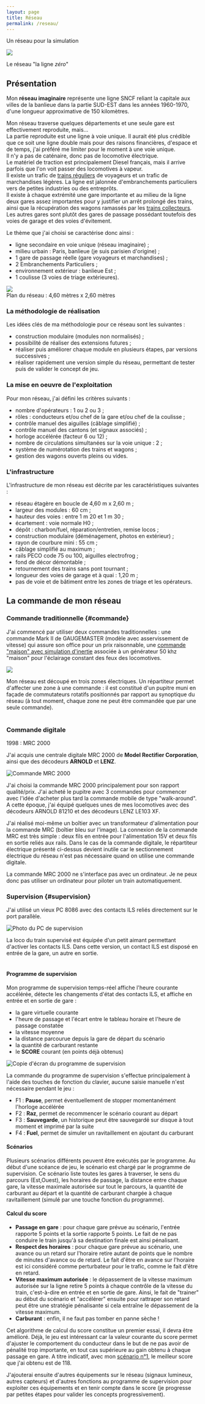 ```yaml
---
layout: page
title: Réseau
permalink: /reseau/
---
```


Un réseau pour la simulation

![](../images/logo4.gif)

Le réseau "la ligne _zéro_"

Présentation
------------

Mon **réseau imaginaire** représente une ligne SNCF reliant la capitale aux villes de la banlieue dans la partie SUD-EST dans les années 1960-1970, d'une longueur approximative de 150 kilomètres.

Mon réseau traverse quelques départements et une seule gare est effectivement reproduite, mais...  
La partie reproduite est une ligne à voie unique. Il aurait été plus crédible que ce soit une ligne double mais pour des raisons financières, d'espace et de temps, j'ai préféré me limiter pour le moment à une voie unique.  
Il n'y a pas de caténaire, donc pas de locomotive électrique.  
Le matériel de traction est principalement Diesel français, mais il arrive parfois que l'on voit passer des locomotives à vapeur.  
Il existe un trafic de [trains réguliers](/operations/#definitions) de voyageurs et un trafic de marchandises légères. La ligne est jalonnée d'embranchements particuliers vers de petites industries ou des entreprôts.  
Il existe à chaque extrémité une gare importante et au milieu de la ligne deux gares assez importantes pour y justifier un arrêt prolongé des trains, ainsi que la récupération des wagons ramassés par les [trains collecteurs](/operations/#definitions). Les autres gares sont plutôt des gares de passage possédant toutefois des voies de garage et des voies d'évitement.

Le thème que j'ai choisi se caractérise donc ainsi :

*   ligne secondaire en voie unique (réseau imaginaire) ;
*   milieu urbain : Paris, banlieue (je suis parisien d'origine) ;
*   1 gare de passage réelle (gare voyageurs et marchandises) ;
*   2 Embranchements Particuliers ;
*   environnement extérieur : banlieue Est ;
*   1 coulisse (3 voies de triage extérieures).

![](../images/plan.gif)  
Plan du réseau : 4,60 mètres x 2,60 mètres

### La méthodologie de réalisation

Les idées clés de ma méthodologie pour ce réseau sont les suivantes :

*   construction modulaire (modules non normalisés) ;
*   possibilité de réaliser des extensions futures ;
*   réaliser puis améliorer chaque module en plusieurs étapes, par versions successives ;
*   réaliser rapidement une version simple du réseau, permettant de tester puis de valider le concept de jeu.

### La mise en oeuvre de l'exploitation

Pour mon réseau, j'ai défini les critères suivants :

*   nombre d'opérateurs : 1 ou 2 ou 3 ;
*   rôles : conducteurs et/ou chef de la gare et/ou chef de la coulisse ;
*   contrôle manuel des aiguilles (câblage simplifié) ;
*   contrôle manuel des cantons (et signaux associés) ;
*   horloge accélérée (facteur 6 ou 12) ;
*   nombre de circulations simultanées sur la voie unique : 2 ;
*   système de numérotation des trains et wagons ;
*   gestion des wagons ouverts pleins ou vides.

### L'infrastructure

L'infrastructure de mon réseau est décrite par les caractéristiques suivantes :

*   réseau étagère en boucle de 4,60 m x 2,60 m ;
*   largeur des modules : 60 cm ;
*   hauteur des voies : entre 1 m 20 et 1 m 30 ;
*   écartement : voie normale H0 ;
*   dépôt : charbon/fuel, réparation/entretien, remise locos ;
*   construction modulaire (déménagement, photos en extérieur) ;
*   rayon de courbure mini : 55 cm ;
*   câblage simplifié au maximum ;
*   rails PECO code 75 ou 100, aiguilles electrofrog ;
*   fond de décor démontable ;
*   retournement des trains sans pont tournant ;
*   longueur des voies de garage et à quai : 1,20 m ;
*   pas de voie et de bâtiment entre les zones de triage et les opérateurs.

La commande de mon réseau
-------------------------

### Commande traditionnelle {#commande}

J'ai commencé par utiliser deux commandes traditionnelles : une commande Mark II de GAUGEMASTER (modèle avec asservissement de vitesse) qui assure son office pour un prix raisonnable, une [commande "maison" avec simulation d'inertie](../images/regula.gif) associée à un générateur 50 khz "maison" pour l'éclairage constant des feux des locomotives.

![](../images/synoptique_multiplexeur.jpg)

Mon réseau est découpé en trois zones électriques. Un répartiteur permet d'affecter une zone à une commande : il est constitué d'un pupitre muni en façade de commutateurs rotatifs positionnés par rapport au synoptique du réseau (à tout moment, chaque zone ne peut être commandée que par une seule commande).  
 

### Commande digitale

1998 : MRC 2000

J'ai acquis une centrale digitale MRC 2000 de **Model Rectifier Corporation**, ainsi que des décodeurs **ARNOLD** et **LENZ**.

![Commande MRC 2000](../photos/mrc20001.jpg)

J'ai choisi la commande MRC 2000 principalement pour son rapport qualité/prix. J'ai acheté le pupitre avec 3 commandes pour commencer avec l'idée d'acheter plus tard la commande mobile de type "walk-around". A cette époque, j'ai équipé quelques unes de mes locomotives avec des décodeurs ARNOLD 81210 et des décodeurs LENZ LE103 XF.

J'ai réalisé moi-même un boîtier avec un transformateur d'alimentation pour la commande MRC (boîtier bleu sur l'image). La connexion de la commande MRC est très simple : deux fils en entrée pour l'alimentation 15V et deux fils en sortie reliés aux rails. Dans le cas de la commande digitale, le répartiteur électrique présenté ci-dessus devient inutile car le sectionnement électrique du réseau n'est pas nécessaire quand on utilise une commande digitale.

La commande MRC 2000 ne s'interface pas avec un ordinateur. Je ne peux donc pas utiliser un ordinateur pour piloter un train automatiquement.

### Supervision {#supervision}

J'ai utilisé un vieux PC 8086 avec des contacts ILS reliés directement sur le port parallèle.


![Photo du PC de supervision](../photos/victor1.jpg)


La loco du train supervisé est équipée d'un petit aimant permettant d'activer les contacts ILS. Dans cette version, un contact ILS est disposé en entrée de la gare, un autre en sortie.  
 

#### Programme de supervision 

Mon programme de supervision temps-réel affiche l'heure courante accélérée, détecte les changements d'état des contacts ILS, et affiche en entrée et en sortie de gare :
*   la gare virtuelle courante
*   l'heure de passage et l'écart entre le tableau horaire et l'heure de passage constatée
*   la vitesse moyenne
*   la distance parcourue depuis la gare de départ du scénario
*   la quantité de carburant restante
*   le **SCORE** courant (en points déjà obtenus)


![Copie d'écran du programme de supervision](../images/horloge51.gif)


La commande du programme de supervision s'effectue principalement à l'aide des touches de fonction du clavier, aucune saisie manuelle n'est nécessaire pendant le jeu :

*   F1 : **Pause**, permet éventuellement de stopper momentanément l'horloge accélérée
*   F2 : **Raz**, permet de recommencer le scénario courant au départ
*   F3 : **Sauvegarde**, un historique peut être sauvegardé sur disque à tout moment et imprimé par la suite
*   F4 : **Fuel**, permet de simuler un ravitaillement en ajoutant du carburant

#### Scénarios

Plusieurs scénarios différents peuvent être exécutés par le programme. Au début d'une scéance de jeu, le scénario est chargé par le programme de supervision. Ce scénario liste toutes les gares à traverser, le sens du parcours (Est,Ouest), les horaires de passage, la distance entre chaque gare, la vitesse maximale autorisée sur tout le parcours, la quantité de carburant au départ et la quantité de carburant chargée à chaque ravitaillement (simulé par une touche fonction du programme).

#### Calcul du score

*   **Passage en gare** : pour chaque gare prévue au scénario, l'entrée rapporte 5 points et la sortie rapporte 5 points. Le fait de ne pas conduire le train jusqu'à sa destination finale est ainsi pénalisant.
*   **Respect des horaires** : pour chaque gare prévue au scénario, une avance ou un retard sur l'horaire retire autant de points que le nombre de minutes d'avance ou de retard. Le fait d'être en avance sur l'horaire est ici considéré comme perturbateur pour le trafic, comme le fait d'être en retard.
*   **Vitesse maximum autorisée** : le dépassement de la vitesse maximum autorisée sur la ligne retire 5 points à chaque contrôle de la vitesse du train, c'est-à-dire en entrée et en sortie de gare. Ainsi, le fait de "trainer" au début du scénario et "accélérer" ensuite pour rattraper son retard peut être une stratégie pénalisante si cela entraîne le dépassement de la vitesse maximum.
*   **Carburant** : enfin, il ne faut pas tomber en panne sèche !

Cet algorithme de calcul du score constitue un premier essai, il devra être amélioré. Déjà, le jeu est intéressant car la valeur courante du score permet d'ajuster le comportement du conducteur dans le but de ne pas avoir de pénalité trop importante, en tout cas supérieure au gain obtenu à chaque passage en gare. A titre indicatif, avec mon [scénario n°1](/operations/#documents), le meilleur score que j'ai obtenu est de 118.

J'ajouterai ensuite d'autres équipements sur le réseau (signaux lumineux, autres capteurs) et d'autres fonctions au programme de supervision pour exploiter ces équipements et en tenir compte dans le score (je progresse par petites étapes pour valider les concepts progressivement).  
